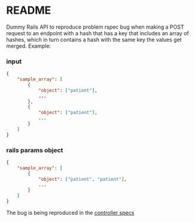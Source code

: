 # README

Dummy Rails API to reproduce problem rspec bug when making a POST request to an endpoint with a hash that has a key that includes an array of hashes, which in turn contains a hash with the same key the values get merged. Example:

### input

```json
{
	"sample_array": [
		{
			"object": ["patient"],
			...
		},
		{
			"object": ["patient"],
			...
		}
	]
}
```

### rails params object

```json
{
	"sample_array": [
		{
			"object": ["patient", "patient"],
			...
		}
	]
}
```

The bug is being reproduced in the [controller specs](https://github.com/j-monteiro/rspec-test-bug/blob/main/spec/requests/ping_controller_spec.rb)
